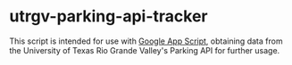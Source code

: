 # utrgv-parking-api-tracker
This script is intended for use with [Google App Script](https://www.google.com/script/start/), obtaining data from the University of Texas Rio Grande Valley's Parking API for further usage.
